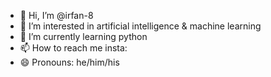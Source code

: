 - 👋 Hi, I’m @irfan-8
- 👀 I’m interested in artificial intelligence & machine learning
- 🌱 I’m currently learning python
- 📫 How to reach me insta:
- 😄 Pronouns: he/him/his
